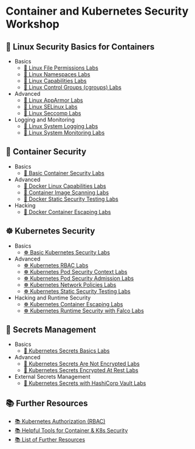 # Container and Kubernetes Security Workshop

## 🐧 Linux Security Basics for Containers

* Basics
  * [🐧 Linux File Permissions Labs](1-linux-security/labs/linux-file-permissions.md)
  * [🐧 Linux Namespaces Labs](1-linux-security/labs/linux-namespaces.md)
  * [🐧 Linux Capabilities Labs](1-linux-security/labs/linux-capabilities.md)
  * [🚧 Linux Control Groups (cgroups) Labs](1-linux-security/labs/linux-cgroups.md)
* Advanced
  * [🐧 Linux AppArmor Labs](1-linux-security/labs/apparmor.md)
  * [🚧 Linux SELinux Labs](1-linux-security/labs/selinux.md)
  * [🚧 Linux Seccomp Labs](1-linux-security/labs/seccomp.md)
* Logging and Monitoring
  * [🐧 Linux System Logging Labs](1-linux-security/labs/linux-system-logging.md)
  * [🐧 Linux System Monitoring Labs](1-linux-security/labs/linux-system-monitoring.md)

## 🐳 Container Security

* Basics
  * [🐳 Basic Container Security Labs](2-container-security/labs/basic-secure-container-usage.md)
* Advanced
  * [🐳 Docker Linux Capabilities Labs](2-container-security/labs/docker_linux_capabilities.md)
  * [🐳 Container Image Scanning Labs](2-container-security/labs/container_image_scanning.md)
  * [🐳 Docker Static Security Testing Labs](2-container-security/labs/docker_static_security_testing.md)
* Hacking
  * [🐳 Docker Container Escaping Labs](2-container-security/labs/docker_container_escaping.md)

## ☸️ Kubernetes Security

* Basics
  * [☸️ Basic Kubernetes Security Labs](3-kubernetes-security/labs/basic_secure_kubernetes_containers.md)
* Advanced
  * [☸️ Kubernetes RBAC Labs](3-kubernetes-security/labs/kubernetes_rbac.md)
  * [☸️ Kubernetes Pod Security Context Labs](3-kubernetes-security/labs/pod_security_context.md)
  * [☸️ Kubernetes Pod Security Admission Labs](3-kubernetes-security/labs/pod_security_admission.md)
  * [☸️ Kubernetes Network Policies Labs](3-kubernetes-security/labs/network_policies.md)
  * [☸️ Kubernetes Static Security Testing Labs](3-kubernetes-security/labs/kubernetes_static_security_testing.md)
* Hacking and Runtime Security
  * [☸️ Kubernetes Container Escaping Labs](3-kubernetes-security/labs/kubernetes_container_escape.md) 
  * [☸️ Kubernetes Runtime Security with Falco Labs](3-kubernetes-security/labs/runtime_security_with_falco.md)

## 🔐 Secrets Management

* Basics
  * [🔐 Kubernetes Secrets Basics Labs](4-secrets/labs/kubernetes_secrets_basics.md)
* Advanced
  * [🔐 Kubernetes Secrets Are Not Encrypted Labs](4-secrets/labs/kubernetes_secrets_not_encrypted.md)
  * [🔐 Kubernetes Secrets Encrypted At Rest Labs](4-secrets/labs/encryption_at_rest_for_kubernetes_secrets.md)
* External Secrets Management
  * [🔐 Kubernetes Secrets with HashiCorp Vault Labs](4-secrets/labs/kubernetes_secrets_with_vault.md)

## 📚 Further Resources

* [📚 Kubernetes Authorization (RBAC)](docs/rbac/README.md)
* [📚 Helpful Tools for Container & K8s Security](docs/tools/README.md)
* [📚 List of Further Resources](docs/resources/README.md)